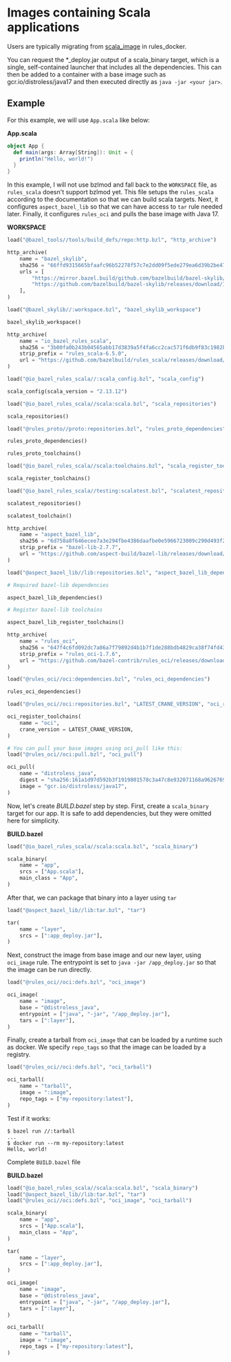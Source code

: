 # Images containing Scala applications

Users are typically migrating from [scala_image](https://github.com/bazelbuild/rules_docker#scala_image)
in rules_docker.

You can request the *_deploy.jar output of a scala_binary target, which is a single, self-contained launcher that includes all the dependencies. This can then be added to a container with a base image such as gcr.io/distroless/java17 and then executed directly as `java -jar <your jar>`.

## Example

For this example, we will use `App.scala` like below:

**App.scala**

```scala
object App {
  def main(args: Array[String]): Unit = {
    println("Hello, world!")
  }
}
```

In this example, I will not use bzlmod and fall back to the `WORKSPACE` file, as `rules_scala` doesn't support bzlmod yet. This file setups 
the `rules_scala` according to the documentation so that we can build scala targets. Next, it configures `aspect_bazel_lib` so that we can have access to `tar` rule needed later. Finally, it configures `rules_oci` and pulls the base image with Java 17.

**WORKSPACE**

```python
load("@bazel_tools//tools/build_defs/repo:http.bzl", "http_archive")

http_archive(
    name = "bazel_skylib",
    sha256 = "66ffd9315665bfaafc96b52278f57c7e2dd09f5ede279ea6d39b2be471e7e3aa",
    urls = [
        "https://mirror.bazel.build/github.com/bazelbuild/bazel-skylib/releases/download/1.4.2/bazel-skylib-1.4.2.tar.gz",
        "https://github.com/bazelbuild/bazel-skylib/releases/download/1.4.2/bazel-skylib-1.4.2.tar.gz",
    ],
)

load("@bazel_skylib//:workspace.bzl", "bazel_skylib_workspace")

bazel_skylib_workspace()

http_archive(
    name = "io_bazel_rules_scala",
    sha256 = "3b00fa0b243b04565abb17d3839a5f4fa6cc2cac571f6db9f83c1982ba1e19e5",
    strip_prefix = "rules_scala-6.5.0",
    url = "https://github.com/bazelbuild/rules_scala/releases/download/v6.5.0/rules_scala-v6.5.0.tar.gz",
)

load("@io_bazel_rules_scala//:scala_config.bzl", "scala_config")

scala_config(scala_version = "2.13.12")

load("@io_bazel_rules_scala//scala:scala.bzl", "scala_repositories")

scala_repositories()

load("@rules_proto//proto:repositories.bzl", "rules_proto_dependencies", "rules_proto_toolchains")

rules_proto_dependencies()

rules_proto_toolchains()

load("@io_bazel_rules_scala//scala:toolchains.bzl", "scala_register_toolchains")

scala_register_toolchains()

load("@io_bazel_rules_scala//testing:scalatest.bzl", "scalatest_repositories", "scalatest_toolchain")

scalatest_repositories()

scalatest_toolchain()

http_archive(
    name = "aspect_bazel_lib",
    sha256 = "6d758a8f646ecee7a3e294fbe4386daafbe0e5966723009c290d493f227c390b",
    strip_prefix = "bazel-lib-2.7.7",
    url = "https://github.com/aspect-build/bazel-lib/releases/download/v2.7.7/bazel-lib-v2.7.7.tar.gz",
)

load("@aspect_bazel_lib//lib:repositories.bzl", "aspect_bazel_lib_dependencies", "aspect_bazel_lib_register_toolchains")

# Required bazel-lib dependencies

aspect_bazel_lib_dependencies()

# Register bazel-lib toolchains

aspect_bazel_lib_register_toolchains()

http_archive(
    name = "rules_oci",
    sha256 = "647f4c6fd092dc7a86a7f79892d4b1b7f1de288bdb4829ca38f74fd430fcd2fe",
    strip_prefix = "rules_oci-1.7.6",
    url = "https://github.com/bazel-contrib/rules_oci/releases/download/v1.7.6/rules_oci-v1.7.6.tar.gz",
)

load("@rules_oci//oci:dependencies.bzl", "rules_oci_dependencies")

rules_oci_dependencies()

load("@rules_oci//oci:repositories.bzl", "LATEST_CRANE_VERSION", "oci_register_toolchains")

oci_register_toolchains(
    name = "oci",
    crane_version = LATEST_CRANE_VERSION,
)

# You can pull your base images using oci_pull like this:
load("@rules_oci//oci:pull.bzl", "oci_pull")

oci_pull(
    name = "distroless_java",
    digest = "sha256:161a1d97d592b3f1919801578c3a47c8e932071168a96267698f4b669c24c76d",
    image = "gcr.io/distroless/java17",
)
```

Now, let's create *BUILD.bazel* step by step. First, create a `scala_binary` target for our app. It is safe to add dependencies, but they were omitted here for simplicity.

**BUILD.bazel**

```python
load("@io_bazel_rules_scala//scala:scala.bzl", "scala_binary")

scala_binary(
    name = "app",
    srcs = ["App.scala"],
    main_class = "App",
)
```

After that, we can package that binary into a layer using `tar`

```python
load("@aspect_bazel_lib//lib:tar.bzl", "tar")

tar(
    name = "layer",
    srcs = [":app_deploy.jar"],
)
```

Next, construct the image from base image and our new layer, using `oci_image` rule. The entrypoint is set to `java -jar /app_deploy.jar` so that the image can be run directly.

```python
load("@rules_oci//oci:defs.bzl", "oci_image")

oci_image(
    name = "image",
    base = "@distroless_java",
    entrypoint = ["java", "-jar", "/app_deploy.jar"],
    tars = [":layer"],
)
```

Finally, create a tarball from `oci_image` that can be loaded by a runtime such as docker. We specify `repo_tags` so that the image can be loaded by a registry.

```python
load("@rules_oci//oci:defs.bzl", "oci_tarball")

oci_tarball(
    name = "tarball",
    image = ":image",
    repo_tags = ["my-repository:latest"],
)
```

Test if it works:

```shell
$ bazel run //:tarball
...
$ docker run --rm my-repository:latest
Hello, world!
```

Complete `BUILD.bazel` file

**BUILD.bazel**

```python
load("@io_bazel_rules_scala//scala:scala.bzl", "scala_binary")
load("@aspect_bazel_lib//lib:tar.bzl", "tar")
load("@rules_oci//oci:defs.bzl", "oci_image", "oci_tarball")

scala_binary(
    name = "app",
    srcs = ["App.scala"],
    main_class = "App",
)

tar(
    name = "layer",
    srcs = [":app_deploy.jar"],
)

oci_image(
    name = "image",
    base = "@distroless_java",
    entrypoint = ["java", "-jar", "/app_deploy.jar"],
    tars = [":layer"],
)

oci_tarball(
    name = "tarball",
    image = ":image",
    repo_tags = ["my-repository:latest"],
)
```
